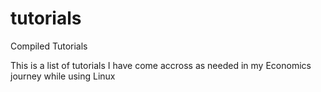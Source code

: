 # tutorials
Compiled Tutorials

This is a list of tutorials I have come accross as needed in my Economics journey while using Linux
